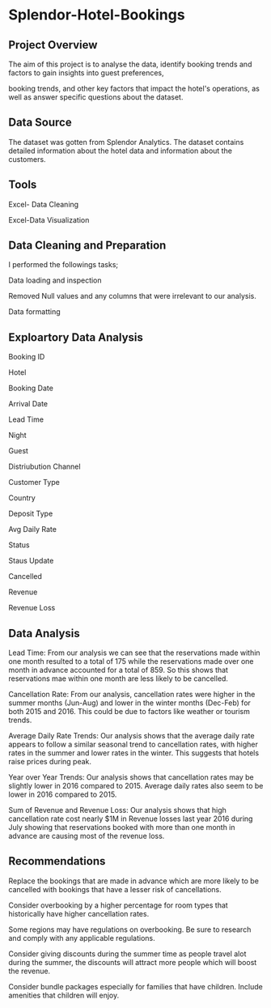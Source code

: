 # Splendor-Hotel-Bookings

## Project Overview
The aim of this project is to analyse the data, identify booking trends and factors to gain insights into guest preferences,

booking trends, and other key factors that impact the hotel's operations, as well as answer specific questions about the dataset.

## Data Source
The dataset was gotten from Splendor Analytics.
The dataset contains detailed information about the hotel data and information about the customers.

## Tools
Excel- Data Cleaning

Excel-Data Visualization

## Data Cleaning and Preparation
I performed the followings tasks;

Data loading and inspection

Removed Null values and any columns that were irrelevant to our analysis.

Data formatting

## Exploartory Data Analysis
Booking ID

Hotel

Booking Date

Arrival Date

Lead Time

Night

Guest

Distriubution Channel

Customer Type

Country

Deposit Type

Avg Daily Rate

Status

Staus Update

Cancelled

Revenue

Revenue Loss

## Data Analysis
Lead Time: From our analysis we can see that the reservations made within one month resulted to a total of 175 while the reservations made over one month in advance accounted for a total of 859. So this shows that reservations mae within one month are less likely to be cancelled.

Cancellation Rate: From our analysis, cancellation rates were higher in the summer months (Jun-Aug) and lower in the winter months (Dec-Feb) for both 2015 and 2016. This could be due to factors like weather or tourism trends.

Average Daily Rate Trends: Our analysis shows that the average daily rate appears to follow a similar seasonal trend to cancellation rates, with higher rates in the summer and lower rates in the winter. This suggests that hotels raise prices during peak.

Year over Year Trends: Our analysis shows that cancellation rates may be slightly lower in 2016 compared to 2015. Average daily rates also seem to be lower in 2016 compared to 2015.

Sum of Revenue and Revenue Loss: Our analysis shows that high cancellation rate cost nearly $1M in Revenue losses last year 2016 during July showing that reservations booked with more than one month in advance are causing most of the revenue loss.

## Recommendations
Replace the bookings that are made in advance which are more likely to be cancelled with bookings that have a lesser risk of cancellations.

Consider overbooking by a higher percentage for room types that historically have higher cancellation rates.

Some regions may have regulations on overbooking. Be sure to research and comply with any applicable regulations.

Consider giving discounts during the summer time as people travel alot during the summer, the discounts will attract more people which will boost the revenue.

Consider bundle packages especially for families that have children. Include amenities that children will enjoy.

